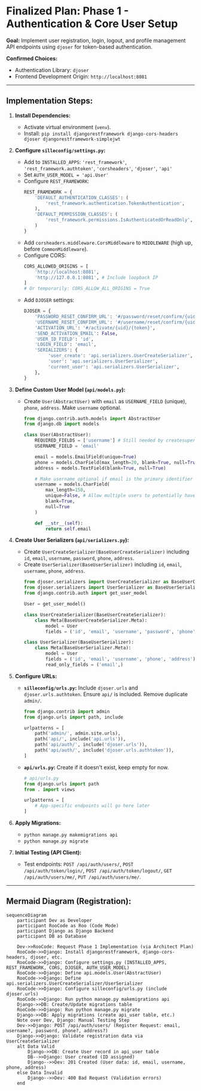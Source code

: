 # Finalized Plan: Phase 1 - Authentication &amp; Core User Setup

**Goal:** Implement user registration, login, logout, and profile management API endpoints using `djoser` for token-based authentication.

**Confirmed Choices:**
*   Authentication Library: `djoser`
*   Frontend Development Origin: `http://localhost:8081`

---

## Implementation Steps:

1.  **Install Dependencies:**
    *   Activate virtual environment (`venv`).
    *   Install: `pip install djangorestframework django-cors-headers djoser djangorestframework-simplejwt`

2.  **Configure `silleconfig/settings.py`:**
    *   Add to `INSTALLED_APPS`: `'rest_framework'`, `'rest_framework.authtoken'`, `'corsheaders'`, `'djoser'`, `'api'`
    *   Set `AUTH_USER_MODEL = 'api.User'`
    *   Configure `REST_FRAMEWORK`:
        ```python
        REST_FRAMEWORK = {
            'DEFAULT_AUTHENTICATION_CLASSES': (
                'rest_framework.authentication.TokenAuthentication',
            ),
            'DEFAULT_PERMISSION_CLASSES': (
                'rest_framework.permissions.IsAuthenticatedOrReadOnly',
            )
        }
        ```
    *   Add `corsheaders.middleware.CorsMiddleware` to `MIDDLEWARE` (high up, before `CommonMiddleware`).
    *   Configure CORS:
        ```python
        CORS_ALLOWED_ORIGINS = [
            'http://localhost:8081',
            'http://127.0.0.1:8081', # Include loopback IP
        ]
        # Or temporarily: CORS_ALLOW_ALL_ORIGINS = True
        ```
    *   Add `DJOSER` settings:
        ```python
        DJOSER = {
            'PASSWORD_RESET_CONFIRM_URL': '#/password/reset/confirm/{uid}/{token}',
            'USERNAME_RESET_CONFIRM_URL': '#/username/reset/confirm/{uid}/{token}',
            'ACTIVATION_URL': '#/activate/{uid}/{token}',
            'SEND_ACTIVATION_EMAIL': False,
            'USER_ID_FIELD': 'id',
            'LOGIN_FIELD': 'email',
            'SERIALIZERS': {
                 'user_create': 'api.serializers.UserCreateSerializer',
                 'user': 'api.serializers.UserSerializer',
                 'current_user': 'api.serializers.UserSerializer',
            },
        }
        ```

3.  **Define Custom User Model (`api/models.py`):**
    *   Create `User(AbstractUser)` with `email` as `USERNAME_FIELD` (unique), `phone`, `address`. Make `username` optional.
        ```python
        from django.contrib.auth.models import AbstractUser
        from django.db import models

        class User(AbstractUser):
            REQUIRED_FIELDS = ['username'] # Still needed by createsuperuser if username is used
            USERNAME_FIELD = 'email'

            email = models.EmailField(unique=True)
            phone = models.CharField(max_length=20, blank=True, null=True)
            address = models.TextField(blank=True, null=True)

            # Make username optional if email is the primary identifier
            username = models.CharField(
                max_length=150,
                unique=False, # Allow multiple users to potentially have no username or same placeholder
                blank=True,
                null=True
            )

            def __str__(self):
                return self.email
        ```

4.  **Create User Serializers (`api/serializers.py`):**
    *   Create `UserCreateSerializer(BaseUserCreateSerializer)` including `id`, `email`, `username`, `password`, `phone`, `address`.
    *   Create `UserSerializer(BaseUserSerializer)` including `id`, `email`, `username`, `phone`, `address`.
        ```python
        from djoser.serializers import UserCreateSerializer as BaseUserCreateSerializer
        from djoser.serializers import UserSerializer as BaseUserSerializer
        from django.contrib.auth import get_user_model

        User = get_user_model()

        class UserCreateSerializer(BaseUserCreateSerializer):
            class Meta(BaseUserCreateSerializer.Meta):
                model = User
                fields = ('id', 'email', 'username', 'password', 'phone', 'address')

        class UserSerializer(BaseUserSerializer):
            class Meta(BaseUserSerializer.Meta):
                model = User
                fields = ('id', 'email', 'username', 'phone', 'address')
                read_only_fields = ('email',)
        ```

5.  **Configure URLs:**
    *   **`silleconfig/urls.py`:** Include `djoser.urls` and `djoser.urls.authtoken`. Ensure `api/` is included. Remove duplicate `admin/`.
        ```python
        from django.contrib import admin
        from django.urls import path, include

        urlpatterns = [
            path('admin/', admin.site.urls),
            path('api/', include('api.urls')),
            path('api/auth/', include('djoser.urls')),
            path('api/auth/', include('djoser.urls.authtoken')),
        ]
        ```
    *   **`api/urls.py`:** Create if it doesn't exist, keep empty for now.
        ```python
        # api/urls.py
        from django.urls import path
        from . import views

        urlpatterns = [
            # App-specific endpoints will go here later
        ]
        ```

6.  **Apply Migrations:**
    *   `python manage.py makemigrations api`
    *   `python manage.py migrate`

7.  **Initial Testing (API Client):**
    *   Test endpoints: `POST /api/auth/users/`, `POST /api/auth/token/login/`, `POST /api/auth/token/logout/`, `GET /api/auth/users/me/`, `PUT /api/auth/users/me/`.

---

## Mermaid Diagram (Registration):

```mermaid
sequenceDiagram
    participant Dev as Developer
    participant RooCode as Roo (Code Mode)
    participant Django as Django Backend
    participant DB as Database

    Dev->>RooCode: Request Phase 1 Implementation (via Architect Plan)
    RooCode->>Django: Install djangorestframework, django-cors-headers, djoser, etc.
    RooCode->>Django: Configure settings.py (INSTALLED_APPS, REST_FRAMEWORK, CORS, DJOSER, AUTH_USER_MODEL)
    RooCode->>Django: Define api.models.User(AbstractUser)
    RooCode->>Django: Define api.serializers.UserCreateSerializer/UserSerializer
    RooCode->>Django: Configure silleconfig/urls.py (include djoser.urls)
    RooCode->>Django: Run python manage.py makemigrations api
    Django->>DB: Create/Update migrations table
    RooCode->>Django: Run python manage.py migrate
    Django->>DB: Apply migrations (create api_user table, etc.)
    Note over Dev, Django: Manual Testing Step
    Dev->>Django: POST /api/auth/users/ (Register Request: email, username?, password, phone?, address?)
    Django->>Django: Validate registration data via UserCreateSerializer
    alt Data Valid
        Django->>DB: Create User record in api_user table
        DB-->>Django: User created (ID assigned)
        Django-->>Dev: 201 Created (User data: id, email, username, phone, address)
    else Data Invalid
        Django-->>Dev: 400 Bad Request (Validation errors)
    end